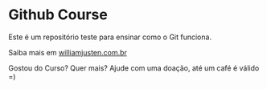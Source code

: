 # Github Course

Este é um repositório teste para ensinar como o Git funciona.

Saiba mais em [williamjusten.com.br](http://willianjusten.com.br)

Gostou do Curso? Quer mais? Ajude com uma doação, até um café é válido =)
